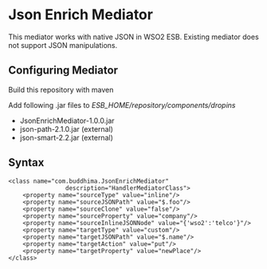 # Json Enrich Mediator
This mediator works with native JSON in WSO2 ESB.
Existing mediator does not support JSON manipulations.

## Configuring Mediator
Build this repository with maven

Add following .jar files to *ESB_HOME/repository/components/dropins*

* JsonEnrichMediator-1.0.0.jar
* json-path-2.1.0.jar (external)
* json-smart-2.2.jar (external)

## Syntax
```
<class name="com.buddhima.JsonEnrichMediator"
                description="HandlerMediatorClass">
    <property name="sourceType" value="inline"/>
    <property name="sourceJSONPath" value="$.foo"/>
    <property name="sourceClone" value="false"/>
    <property name="sourceProperty" value="company"/>
    <property name="sourceInlineJSONNode" value="{'wso2':'telco'}"/>
    <property name="targetType" value="custom"/>
    <property name="targetJSONPath" value="$.name"/>
    <property name="targetAction" value="put"/>
    <property name="targetProperty" value="newPlace"/>
</class>
```
